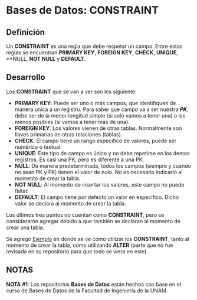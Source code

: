 # Bases de Datos: CONSTRAINT

Definición
--------------------------------------------------------------------------------------------------------------------------------------------------------
Un **CONSTRAINT** es una regla que debe respetar un campo. Entre estas reglas se encuentran **PRIMARY KEY**, **FOREIGN KEY**, **CHECK**, **UNIQUE**, **NULL, **NOT NULL** y **DEFAULT**.

Desarrollo
--------------------------------------------------------------------------------------------------------------------------------------------------------
Los **CONSTRAINT** que se van a ver son los siguiente:
- **PRIMARY KEY**: Puede ser uno o más campos, que identifiquen de manera unica a un registro. Para saber que campo va a ser nuestra ***PK***, debe ser de la menor longitud simple (si solo vamos a tener una) o las menos posibles (si vamos a tener más de una).  
- **FOREIGN KEY**: Los valores vienen de otras tablas. Normalmente son llaves primarias de otras relaciones (tablas). 
- **CHECK**: El campo tiene un rango especifico de valores, puede ser numérico o textual.
- **UNIQUE**: Este tipo de campo es único y no debe repetirse en los demas registros. Es casi una PK, pero es diferente a una PK.
- **NULL**: De manera predeterminada, todos los campos (siempre y cuando no sean PK y FK) tienen el valor de nulo. No es necesario indicarlo al momento de crear la tabla. 
- **NOT NULL**: Al momento de insertar los valores, este campo no puede faltar.
- **DEFAULT**: El campo tiene por defecto un valor en especifico. Dicho valor se declara al momento de crear la tabla.

Los últimos tres puntos no cuentan como **CONSTRAINT**, pero se consideraron agregar debido a que también se declaran al momento de crear una tabla.

Se agregó [Ejemplo](https://github.com/BarrigueteHector/Bases-de-Datos-CONSTRAINT/blob/main/ejemplo.sql) en donde se ve como utilizar los **CONSTRAINT**, tanto al momento de crear la tabla, como utilizando **ALTER** (parte que no fue revisada en su repositorio para que todo se viera en este).

NOTAS
--------------------------------------------------------------------------------------------------------------------------------------------------------
**NOTA #1**: Los repositorios **Bases de Datos** están hechos con base en el curso de Bases de Datos de la Facultad de Ingeniería de la UNAM. 
